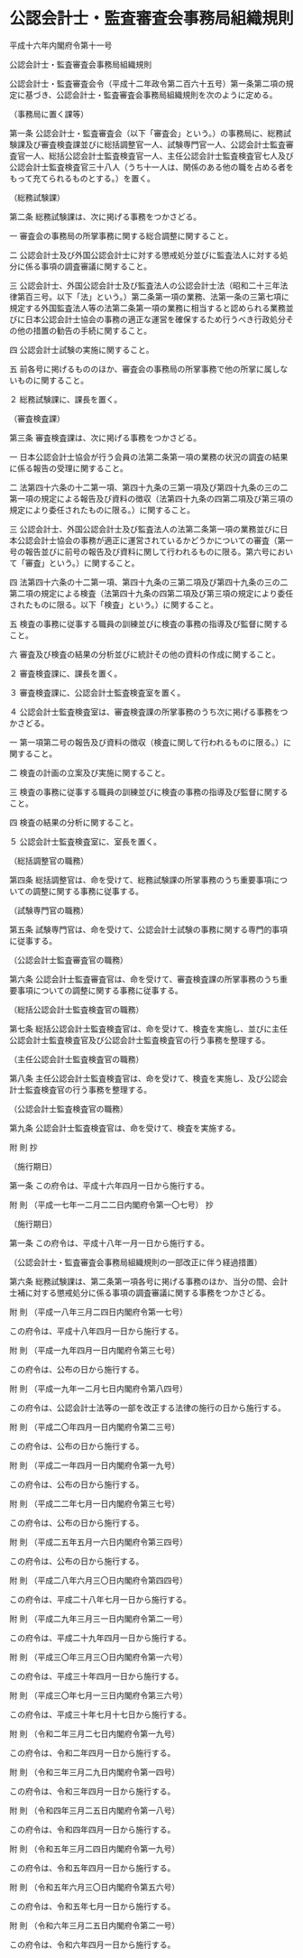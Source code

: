 # 公認会計士・監査審査会事務局組織規則

平成十六年内閣府令第十一号

公認会計士・監査審査会事務局組織規則

公認会計士・監査審査会令（平成十二年政令第二百六十五号）第一条第二項の規定に基づき、公認会計士・監査審査会事務局組織規則を次のように定める。

（事務局に置く課等）

第一条 公認会計士・監査審査会（以下「審査会」という。）の事務局に、総務試験課及び審査検査課並びに総括調整官一人、試験専門官一人、公認会計士監査審査官一人、総括公認会計士監査検査官一人、主任公認会計士監査検査官七人及び公認会計士監査検査官三十八人（うち十一人は、関係のある他の職を占める者をもって充てられるものとする。）を置く。

（総務試験課）

第二条 総務試験課は、次に掲げる事務をつかさどる。

一 審査会の事務局の所掌事務に関する総合調整に関すること。

二 公認会計士及び外国公認会計士に対する懲戒処分並びに監査法人に対する処分に係る事項の調査審議に関すること。

三 公認会計士、外国公認会計士及び監査法人の公認会計士法（昭和二十三年法律第百三号。以下「法」という。）第二条第一項の業務、法第一条の三第七項に規定する外国監査法人等の法第二条第一項の業務に相当すると認められる業務並びに日本公認会計士協会の事務の適正な運営を確保するため行うべき行政処分その他の措置の勧告の手続に関すること。

四 公認会計士試験の実施に関すること。

五 前各号に掲げるもののほか、審査会の事務局の所掌事務で他の所掌に属しないものに関すること。

２ 総務試験課に、課長を置く。

（審査検査課）

第三条 審査検査課は、次に掲げる事務をつかさどる。

一 日本公認会計士協会が行う会員の法第二条第一項の業務の状況の調査の結果に係る報告の受理に関すること。

二 法第四十六条の十二第一項、第四十九条の三第一項及び第四十九条の三の二第一項の規定による報告及び資料の徴収（法第四十九条の四第二項及び第三項の規定により委任されたものに限る。）に関すること。

三 公認会計士、外国公認会計士及び監査法人の法第二条第一項の業務並びに日本公認会計士協会の事務が適正に運営されているかどうかについての審査（第一号の報告並びに前号の報告及び資料に関して行われるものに限る。第六号において「審査」という。）に関すること。

四 法第四十六条の十二第一項、第四十九条の三第二項及び第四十九条の三の二第二項の規定による検査（法第四十九条の四第二項及び第三項の規定により委任されたものに限る。以下「検査」という。）に関すること。

五 検査の事務に従事する職員の訓練並びに検査の事務の指導及び監督に関すること。

六 審査及び検査の結果の分析並びに統計その他の資料の作成に関すること。

２ 審査検査課に、課長を置く。

３ 審査検査課に、公認会計士監査検査室を置く。

４ 公認会計士監査検査室は、審査検査課の所掌事務のうち次に掲げる事務をつかさどる。

一 第一項第二号の報告及び資料の徴収（検査に関して行われるものに限る。）に関すること。

二 検査の計画の立案及び実施に関すること。

三 検査の事務に従事する職員の訓練並びに検査の事務の指導及び監督に関すること。

四 検査の結果の分析に関すること。

５ 公認会計士監査検査室に、室長を置く。

（総括調整官の職務）

第四条 総括調整官は、命を受けて、総務試験課の所掌事務のうち重要事項についての調整に関する事務に従事する。

（試験専門官の職務）

第五条 試験専門官は、命を受けて、公認会計士試験の事務に関する専門的事項に従事する。

（公認会計士監査審査官の職務）

第六条 公認会計士監査審査官は、命を受けて、審査検査課の所掌事務のうち重要事項についての調整に関する事務に従事する。

（総括公認会計士監査検査官の職務）

第七条 総括公認会計士監査検査官は、命を受けて、検査を実施し、並びに主任公認会計士監査検査官及び公認会計士監査検査官の行う事務を整理する。

（主任公認会計士監査検査官の職務）

第八条 主任公認会計士監査検査官は、命を受けて、検査を実施し、及び公認会計士監査検査官の行う事務を整理する。

（公認会計士監査検査官の職務）

第九条 公認会計士監査検査官は、命を受けて、検査を実施する。

附 則 抄

（施行期日）

第一条 この府令は、平成十六年四月一日から施行する。

附 則 （平成一七年一二月二二日内閣府令第一〇七号） 抄

（施行期日）

第一条 この府令は、平成十八年一月一日から施行する。

（公認会計士・監査審査会事務局組織規則の一部改正に伴う経過措置）

第六条 総務試験課は、第二条第一項各号に掲げる事務のほか、当分の間、会計士補に対する懲戒処分に係る事項の調査審議に関する事務をつかさどる。

附 則 （平成一八年三月二四日内閣府令第一七号）

この府令は、平成十八年四月一日から施行する。

附 則 （平成一九年四月一日内閣府令第三七号）

この府令は、公布の日から施行する。

附 則 （平成一九年一二月七日内閣府令第八四号）

この府令は、公認会計士法等の一部を改正する法律の施行の日から施行する。

附 則 （平成二〇年四月一日内閣府令第二三号）

この府令は、公布の日から施行する。

附 則 （平成二一年四月一日内閣府令第一九号）

この府令は、公布の日から施行する。

附 則 （平成二二年七月一日内閣府令第三七号）

この府令は、公布の日から施行する。

附 則 （平成二五年五月一六日内閣府令第三四号）

この府令は、公布の日から施行する。

附 則 （平成二八年六月三〇日内閣府令第四四号）

この府令は、平成二十八年七月一日から施行する。

附 則 （平成二九年三月三一日内閣府令第二一号）

この府令は、平成二十九年四月一日から施行する。

附 則 （平成三〇年三月三〇日内閣府令第一六号）

この府令は、平成三十年四月一日から施行する。

附 則 （平成三〇年七月一三日内閣府令第三六号）

この府令は、平成三十年七月十七日から施行する。

附 則 （令和二年三月二七日内閣府令第一九号）

この府令は、令和二年四月一日から施行する。

附 則 （令和三年三月二九日内閣府令第一四号）

この府令は、令和三年四月一日から施行する。

附 則 （令和四年三月二五日内閣府令第一八号）

この府令は、令和四年四月一日から施行する。

附 則 （令和五年三月二四日内閣府令第一九号）

この府令は、令和五年四月一日から施行する。

附 則 （令和五年六月三〇日内閣府令第五六号）

この府令は、令和五年七月一日から施行する。

附 則 （令和六年三月二五日内閣府令第二一号）

この府令は、令和六年四月一日から施行する。
